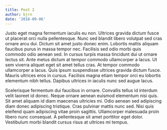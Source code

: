 ```yaml
---
title: Post 2
author: bjrn
date: '2018-09-06'
---
```


Justo eget magna fermentum iaculis eu non. Ultrices gravida dictum fusce ut placerat orci nulla pellentesque. Nunc sed blandit libero volutpat sed cras ornare arcu dui. Dictum sit amet justo donec enim. Lobortis mattis aliquam faucibus purus in massa tempor nec. Facilisis sed odio morbi quis commodo odio aenean sed. In cursus turpis massa tincidunt dui ut ornare lectus sit. Ante metus dictum at tempor commodo ullamcorper a lacus. Ut sem viverra aliquet eget sit amet tellus cras. At tempor commodo ullamcorper a lacus. Quis ipsum suspendisse ultrices gravida dictum fusce. Mauris ultrices eros in cursus. Facilisis magna etiam tempor orci eu lobortis elementum nibh tellus. Dapibus ultrices in iaculis nunc sed augue lacus.

Scelerisque fermentum dui faucibus in ornare. Convallis tellus id interdum velit laoreet id donec. Neque ornare aenean euismod elementum nisi quis. Sit amet aliquam id diam maecenas ultricies mi. Odio aenean sed adipiscing diam donec adipiscing tristique. Cras pulvinar mattis nunc sed. Nisi quis eleifend quam adipiscing vitae proin sagittis. Ullamcorper malesuada proin libero nunc consequat. A pellentesque sit amet porttitor eget dolor. Vestibulum morbi blandit cursus risus at ultrices mi tempus.
